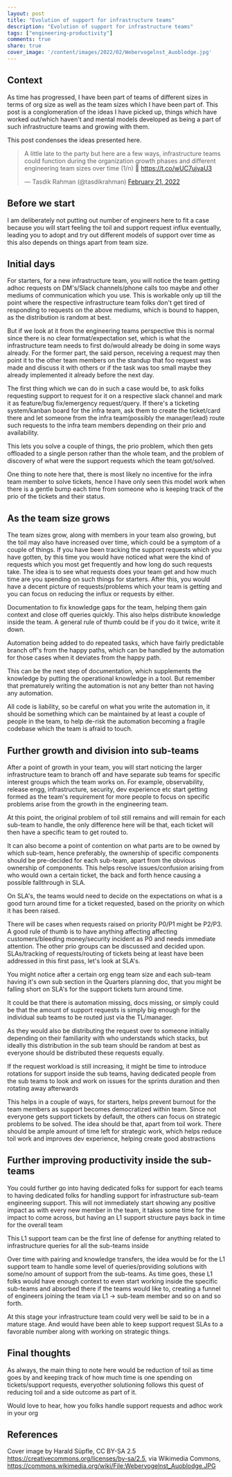 ```yaml
---
layout: post
title: "Evolution of support for infrastructure teams"
description: "Evolution of support for infrastructure teams"
tags: ["engineering-productivity"]
comments: true
share: true
cover_image: '/content/images/2022/02/Webervogelnst_Auoblodge.jpg'
---
```


## Context

As time has progressed, I have been part of teams of different sizes in terms of org size as well as the team sizes which I have been part of. This post is a conglomeration of the ideas I have picked up, things which have worked out/which haven't and mental models developed as being a part of such infrastructure teams and growing with them.

This post condenses the ideas presented here.

<blockquote class="twitter-tweet"><p lang="en" dir="ltr">A little late to the party but here are a few ways, infrastructure teams could function during the organization growth phases and different engineering team sizes over time (1/n) 🧵 <a href="https://t.co/wUC7ujyaU3">https://t.co/wUC7ujyaU3</a></p>&mdash; Tasdik Rahman (@tasdikrahman) <a href="https://twitter.com/tasdikrahman/status/1495881281745440772?ref_src=twsrc%5Etfw">February 21, 2022</a></blockquote> <script async src="https://platform.twitter.com/widgets.js" charset="utf-8"></script>

## Before we start

I am deliberately not putting out number of engineers here to fit a case because you will start feeling the toil and support request influx eventually, leading you to adopt and try out different models of support over time as this also depends on things apart from team size.

## Initial days

For starters, for a new infrastructure team, you will notice the team getting adhoc requests on DM's/Slack channels/phone calls too maybe and other mediums of communication which you use. This is workable only up till the point where the respective infrastructure team folks don't get tired of responding to requests on the above mediums, which is bound to happen, as the distribution is random at best.

But if we look at it from the engineering teams perspective this is normal since there is no clear format/expectation set, which is what the infrastructure team needs to first do/would already be doing in some ways already. For the former part, the said person, receiving a request may then point it to the other team members on the standup that foo request was made and discuss it with others or if the task was too small maybe they already implemented it already before the next day.

The first thing which we can do in such a case would be, to ask folks requesting support to request for it on a respective slack channel and mark it as feature/bug fix/emergency request/query. If there's a ticketing system/kanban board for the infra team, ask them to create the ticket/card there and let someone from the infra team(possibly the manager/lead) route such requests to the infra team members depending on their prio and availability.

This lets you solve a couple of things, the prio problem, which then gets offloaded to a single person rather than the whole team, and the problem of discovery of what were the support requests which the team got/solved.

One thing to note here that, there is most likely no incentive for the infra team member to solve tickets, hence I have only seen this model work when there is a gentle bump each time from someone who is keeping track of the prio of the tickets and their status.

## As the team size grows

The team sizes grow, along with members in your team also growing, but the toil may also have increased over time, which could be a symptom of a couple of things. If you have been tracking the support requests which you have gotten, by this time you would have noticed what were the kind of requests which you most get frequently and how long do such requests take. The idea is to see what requests does your team get and how much time are you spending on such things for starters. After this, you would have a decent picture of requests/problems which your team is getting and you can focus on reducing the influx or requests by either.

Documentation to fix knowledge gaps for the team, helping them gain context and close off queries quickly. This also helps distribute knowledge inside the team. A general rule of thumb could be if you do it twice, write it down.

Automation being added to do repeated tasks, which have fairly predictable branch off's from the happy paths, which can be handled by the automation for those cases when it deviates from the happy path.

This can be the next step of documentation, which supplements the knowledge by putting the operational knowledge in a tool. But remember that prematurely writing the automation is not any better than not having any automation.

All code is liability, so be careful on what you write the automation in, it should be something which can be maintained by at least a couple of people in the team, to help de-risk the automation becoming a fragile codebase which the team is afraid to touch.

## Further growth and division into sub-teams

After a point of growth in your team, you will start noticing the larger infrastructure team to branch off and have separate sub teams for specific interest groups which the team works on. For example, observability, release engg, infrastructure, security, dev experience etc start getting formed as the team's requirement for more people to focus on specific problems arise from the growth in the engineering team.

At this point, the original problem of toil still remains and will remain for each sub-team to handle, the only difference here will be that, each ticket will then have a specific team to get routed to.

It can also become a point of contention on what parts are to be owned by which sub-team, hence preferably, the ownership of specific components should be pre-decided for each sub-team, apart from the obvious ownership of components. This helps resolve issues/confusion arising from who would own a certain ticket, the back and forth hence causing a possible fallthrough in SLA.

On SLA's, the teams would need to decide on the expectations on what is a good turn around time for a ticket requested, based on the priority on which it has been raised.

There will be cases when requests raised on priority P0/P1 might be P2/P3. A good rule of thumb is to have anything affecting affecting customers/bleeding money/security incident as P0 and needs immediate attention. The other prio groups can be discussed and decided upon. SLAs/tracking of requests/routing of tickets being at least have been addressed in this first pass, let's look at SLA's.

You might notice after a certain org engg team size and each sub-team having it's own sub section in the Quarters planning doc, that you might be falling short on SLA's for the support tickets turn around time.

It could be that there is automation missing, docs missing, or simply could be that the amount of support requests is simply big enough for the individual sub teams to be routed just via the TL/manager.

As they would also be distributing the request over to someone initially depending on their familiarity with who understands which stacks, but ideally this distribution in the sub team should be random at best as everyone should be distributed these requests equally.

If the request workload is still increasing, it might be time to introduce rotations for support inside the sub teams, having dedicated people from the sub teams to look and work on issues for the sprints duration and then rotating away afterwards

This helps in a couple of ways, for starters, helps prevent burnout for the team members as support becomes democratized within team. Since not everyone gets support tickets by default, the others can focus on strategic problems to be solved. The idea should be that, apart from toil work. There should be ample amount of time left for strategic work, which helps reduce toil work and improves dev experience, helping create good abstractions

## Further improving productivity inside the sub-teams

You could further go into having dedicated folks for support for each teams to having dedicated folks for handling support for infrastructure sub-team engineering support. This will not immediately start showing any positive impact as with every new member in the team, it takes some time for the impact to come across, but having an L1 support structure pays back in time for the overall team

This L1 support team can be the first line of defense for anything related to infrastructure queries for all the sub-teams inside

Over time with pairing and knowledge transfers, the idea would be for the L1 support team to handle some level of queries/providing solutions with some/no amount of support from the sub-teams. As time goes, these L1 folks would have enough context to even start working inside the specific sub-teams and absorbed there if the teams would like to, creating a funnel of engineers joining the team via L1 -> sub-team member and so on and so forth.

At this stage your infrastructure team could very well be said to be in a mature stage. And would have been able to keep support request SLAs to a favorable number along with working on strategic things.

## Final thoughts

As always, the main thing to note here would be reduction of toil as time goes by and keeping track of how much time is one spending on tickets/support requests, everyother solutioning follows this quest of reducing toil and a side outcome as part of it.

Would love to hear, how you folks handle support requests and adhoc work in your org

## References

Cover image by Harald Süpfle, CC BY-SA 2.5 <https://creativecommons.org/licenses/by-sa/2.5>, via Wikimedia Commons, https://commons.wikimedia.org/wiki/File:Webervogelnst_Auoblodge.JPG
